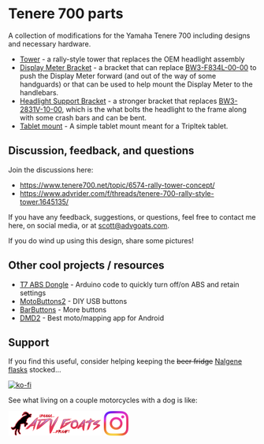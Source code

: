 # Tenere 700 parts
A collection of modifications for the Yamaha Tenere 700 including designs and necessary hardware.

- [Tower](tower) - a rally-style tower that replaces the OEM headlight assembly
- [Display Meter Bracket](bracket-meter) - a bracket that can replace [BW3-F834L-00-00](https://yamaha-motor.com/parts/diagram/10635215/242368756?partNumber=BW3F834L0000) to push the Display Meter forward (and out of the way of some handguards) or that can be used to help mount the Display Meter to the handlebars.
- [Headlight Support Bracket](bracket-support-oem) - a stronger bracket that replaces [BW3-2831V-10-00](https://yamaha-motor.com/parts/diagram/10635215/242410301?partNumber=BW32831V1000), which is the what bolts the headlight to the frame along with some crash bars and can be bent.
- [Tablet mount](tablet_mount) - A simple tablet mount meant for a Tripltek tablet.

## Discussion, feedback, and questions

Join the discussions here:

- https://www.tenere700.net/topic/6574-rally-tower-concept/
- https://www.advrider.com/f/threads/tenere-700-rally-style-tower.1645135/

If you have any feedback, suggestions, or questions, feel free to contact me here, on social media, or at scott@advgoats.com.

If you do wind up using this design, share some pictures!

## Other cool projects / resources

- [T7 ABS Dongle](https://github.com/DKey96/T7-ABS-Dongle) - Arduino code to quickly turn off/on ABS and retain settings
- [MotoButtons2](https://github.com/joncox123/MotoButtons2/tree/main) - DIY USB buttons
- [BarButtons](https://jaxeadv.com/barbuttons/) - More buttons
- [DMD2](https://github.com/johnkeel-thork/DMD2) - Best moto/mapping app for Android

## Support

If you find this useful, consider helping keeping the ~~beer fridge~~ [Nalgene flasks](https://nalgene.com/product/10oz-flask/) stocked...

[![ko-fi](https://ko-fi.com/img/githubbutton_sm.svg)](https://ko-fi.com/N4N86PBC2)

See what living on a couple motorcycles with a dog is like:

[![advgoats.com](tower/images/assets/advgoats.png)](https://advgoats.com) [![Instagram](tower/images/assets/Instagram_Glyph_Gradient.png)](https://www.instagram.com/surak_and_scott)